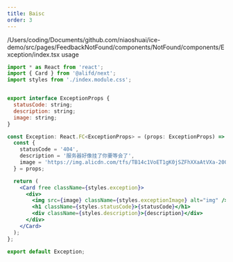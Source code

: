```yaml
---
title: Baisc
order: 3
---
```


/Users/coding/Documents/github.com/niaoshuai/ice-demo/src/pages/FeedbackNotFound/components/NotFound/components/Exception/index.tsx usage
```jsx
import * as React from 'react';
import { Card } from '@alifd/next';
import styles from './index.module.css';


export interface ExceptionProps {
  statusCode: string;
  description: string;
  image: string;
}

const Exception: React.FC<ExceptionProps> = (props: ExceptionProps) => {
  const {
    statusCode = '404',
    description = '服务器好像挂了你要等会了',
    image = 'https://img.alicdn.com/tfs/TB14c1VoET1gK0jSZFhXXaAtVXa-200-200.png',
  } = props;

  return (
    <Card free className={styles.exception}>
      <div>
        <img src={image} className={styles.exceptionImage} alt="img" />
        <h1 className={styles.statusCode}>{statusCode}</h1>
        <div className={styles.description}>{description}</div>
      </div>
    </Card>
  );
};

export default Exception;
```